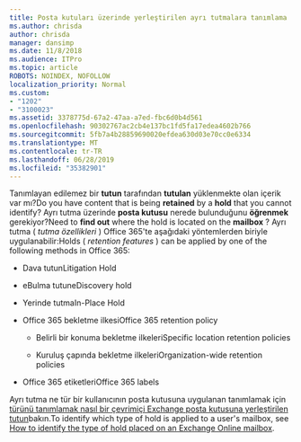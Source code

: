 ```yaml
---
title: Posta kutuları üzerinde yerleştirilen ayrı tutmalara tanımlama
ms.author: chrisda
author: chrisda
manager: dansimp
ms.date: 11/8/2018
ms.audience: ITPro
ms.topic: article
ROBOTS: NOINDEX, NOFOLLOW
localization_priority: Normal
ms.custom:
- "1202"
- "3100023"
ms.assetid: 3378775d-67a2-47aa-a7ed-fbc6d0b4d561
ms.openlocfilehash: 90302767ac2cb4e137bc1fd5fa17edea4602b766
ms.sourcegitcommit: 5fb7a4b28859690020efdea630d03e70cc0e6334
ms.translationtype: MT
ms.contentlocale: tr-TR
ms.lasthandoff: 06/28/2019
ms.locfileid: "35382901"
---
```

<span data-ttu-id="abf98-102">Tanımlayan edilemez bir **tutun** tarafından **tutulan** yüklenmekte olan içerik var mı?</span><span class="sxs-lookup"><span data-stu-id="abf98-102">Do you have content that is being **retained** by a **hold** that you cannot identify?</span></span> <span data-ttu-id="abf98-103">Ayrı tutma üzerinde **posta kutusu** nerede bulunduğunu **öğrenmek** gerekiyor?</span><span class="sxs-lookup"><span data-stu-id="abf98-103">Need to **find out** where the hold is located on the **mailbox** ?</span></span> <span data-ttu-id="abf98-104">Ayrı tutma ( *tutma özellikleri* ) Office 365'te aşağıdaki yöntemlerden biriyle uygulanabilir:</span><span class="sxs-lookup"><span data-stu-id="abf98-104">Holds (  *retention features*  ) can be applied by one of the following methods in Office 365:</span></span>
  
- <span data-ttu-id="abf98-105">Dava tutun</span><span class="sxs-lookup"><span data-stu-id="abf98-105">Litigation Hold</span></span>

- <span data-ttu-id="abf98-106">eBulma tutun</span><span class="sxs-lookup"><span data-stu-id="abf98-106">eDiscovery hold</span></span>

- <span data-ttu-id="abf98-107">Yerinde tutma</span><span class="sxs-lookup"><span data-stu-id="abf98-107">In-Place Hold</span></span>

- <span data-ttu-id="abf98-108">Office 365 bekletme ilkesi</span><span class="sxs-lookup"><span data-stu-id="abf98-108">Office 365 retention policy</span></span> 

  - <span data-ttu-id="abf98-109">Belirli bir konuma bekletme ilkeleri</span><span class="sxs-lookup"><span data-stu-id="abf98-109">Specific location retention policies</span></span>

  - <span data-ttu-id="abf98-110">Kuruluş çapında bekletme ilkeleri</span><span class="sxs-lookup"><span data-stu-id="abf98-110">Organization-wide retention policies</span></span>

- <span data-ttu-id="abf98-111">Office 365 etiketleri</span><span class="sxs-lookup"><span data-stu-id="abf98-111">Office 365 labels</span></span>

<span data-ttu-id="abf98-112">Ayrı tutma ne tür bir kullanıcının posta kutusuna uygulanan tanımlamak için [türünü tanımlamak nasıl bir çevrimiçi Exchange posta kutusuna yerleştirilen tutun](https://docs.microsoft.com/office365/securitycompliance/identify-a-hold-on-an-exchange-online-mailbox)bakın.</span><span class="sxs-lookup"><span data-stu-id="abf98-112">To identify which type of hold is applied to a user's mailbox, see [How to identify the type of hold placed on an Exchange Online mailbox](https://docs.microsoft.com/office365/securitycompliance/identify-a-hold-on-an-exchange-online-mailbox).</span></span>
